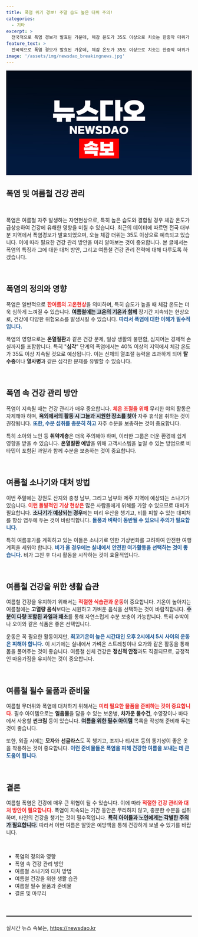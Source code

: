 ```yaml
---
title: 폭염 위기 경보! 주말 습도 높은 더위 주의!
categories:
  - 기타
excerpt: >
  전국적으로 폭염 경보가 발효된 가운데, 체감 온도가 35도 이상으로 치솟는 한증막 더위가 이어지고 있습니다. 무더위 속 여름휴가를 맞이한 여러분, 건강 관리 잊지 마세요!
feature_text: >
  전국적으로 폭염 경보가 발효된 가운데, 체감 온도가 35도 이상으로 치솟는 한증막 더위가 이어지고 있습니다. 무더위 속 여름휴가를 맞이한 여러분, 건강 관리 잊지 마세요!
image: '/assets/img/newsdao_breakingnews.jpg'
---
```


<p><img src="/assets/img/newsdao_breakingnews.jpg" alt="implanttips 속보" /></p>

<h2 data-ke-size="size30">폭염 및 여름철 건강 관리</h2>

<p data-ke-size="size16">&nbsp;</p>

<p>폭염은 여름철 자주 발생하는 자연현상으로, 특히 높은 습도와 결합될 경우 체감 온도가 급상승하여 건강에 유해한 영향을 미칠 수 있습니다. 최근의 데이터에 따르면 전국 대부분 지역에서 폭염경보가 발효되었으며, 오늘 체감 더위는 35도 이상으로 예측되고 있습니다. 이에 따라 필요한 건강 관리 방안을 미리 알아보는 것이 중요합니다. 본 글에서는 폭염의 특징과 그에 대한 대처 방안, 그리고 여름철 건강 관리 전략에 대해 다루도록 하겠습니다.</p>

<p data-ke-size="size16">&nbsp;</p>

<h2 data-ke-size="size26">폭염의 정의와 영향</h2>

<p>폭염은 일반적으로 <b><span style="color: #ee2323;">한여름의 고온현상</span></b>을 의미하며, 특히 습도가 높을 때 체감 온도는 더욱 심하게 느껴질 수 있습니다. <b><span style="background-color: #21538527;">여름철에는 고온의 기온과 함께</span></b> 장기간 지속되는 현상으로, 건강에 다양한 위험요소를 발생시킬 수 있습니다. <b><span style="color: #1a5490;">따라서 폭염에 대한 이해가 필수적입니다.</span></b></p>

<p>폭염의 영향으로는 <strong>온열질환</strong>과 같은 건강 문제, 일상 생활의 불편함, 심지어는 경제적 손실까지를 포함합니다. 특히 "<strong>심각</strong>" 단계의 폭염에서는 40% 이상의 지역에서 체감 온도가 35도 이상 지속될 것으로 예상됩니다. 이는 신체의 열조절 능력을 초과하게 되어 <strong>탈수증</strong>이나 <strong>열사병</strong>과 같은 심각한 문제를 유발할 수 있습니다. </p>

<p data-ke-size="size16">&nbsp;</p>

<h2 data-ke-size="size26">폭염 속 건강 관리 방안</h2>

<p>폭염이 지속될 때는 건강 관리가 매우 중요합니다. <b><span style="color: #ee2323;">체온 조절을 위해</span></b> 무리한 야외 활동은 자제해야 하며, <b><span style="background-color: #21538527;">옥외에서의 활동 시 그늘과 시원한 장소를 찾아</span></b> 자주 휴식을 취하는 것이 권장됩니다. <b><span style="color: #1a5490;">또한, 수분 섭취를 충분히 하고</span></b> 자주 수분을 보충하는 것이 중요합니다.</p>

<p>특히 소아와 노인 등 <strong>취약계층</strong>은 더욱 주의해야 하며, 이러한 그룹은 더운 환경에 쉽게 영향을 받을 수 있습니다. <strong>온열질환 예방</strong>을 위해 고객시스템을 높일 수 있는 방법으로 비타민이 포함된 과일과 함께 수분을 보충하는 것이 중요합니다. </p>

<p data-ke-size="size16">&nbsp;</p>

<h2 data-ke-size="size26">여름철 소나기와 대처 방법</h2>

<p>이번 주말에는 강원도 산지와 충청 남부, 그리고 남부와 제주 지역에 예상되는 소나기가 있습니다. <b><span style="color: #ee2323;">이런 돌발적인 기상 현상은</span></b> 많은 사람들에게 위해를 가할 수 있으므로 대비가 필요합니다. <b><span style="background-color: #21538527;">소나기가 예상되는 경우</span></b>에는 미리 우산을 챙기고, 비를 피할 수 있는 대피처를 항상 염두에 두는 것이 바람직합니다. <b><span style="color: #1a5490;">돌풍과 벼락이 동반될 수 있으니 주의가 필요합니다.</span></b></p>

<p>특히 여름휴가를 계획하고 있는 이들은 소나기로 인한 기상변화를 고려하여 안전한 여행 계획을 세워야 합니다. <b><span style="color: #1a5490;">비가 올 경우에는 실내에서 안전한 여가활동을 선택하는 것이 좋습니다.</span></b> 비가 그친 후 다시 활동을 시작하는 것이 효율적입니다.</p>

<p data-ke-size="size16">&nbsp;</p>

<h2 data-ke-size="size26">여름철 건강을 위한 생활 습관</h2>

<p>여름철 건강을 유지하기 위해서는 <b><span style="color: #ee2323;">적절한 식습관과 운동</span></b>이 중요합니다. 기온이 높아지는 여름철에는 <strong>고열량 음식</strong>보다는 시원하고 가벼운 음식을 선택하는 것이 바람직합니다. <b><span style="background-color: #21538527;">수분이 다량 포함된 과일과 채소</span></b>를 통해 자연스럽게 수분 보충이 가능합니다. 특히 수박이나 오이와 같은 식품은 좋은 선택입니다.</p>

<p>운동은 꼭 필요한 활동이지만, <b><span style="color: #1a5490;">최고기온이 높은 시간대인 오후 2시에서 5시 사이의 운동은 피해야 합니다.</span></b> 이 시기에는 실내에서 가벼운 스트레칭이나 요가와 같은 활동을 통해 몸을 풀어주는 것이 좋습니다. 여름철 신체 건강은 <strong>정신적 안정</strong>과도 직결되므로, 긍정적인 마음가짐을 유지하는 것이 중요합니다.</p>

<p data-ke-size="size16">&nbsp;</p>

<h2 data-ke-size="size26">여름철 필수 물품과 준비물</h2>

<p>여름철 무더위와 폭염에 대처하기 위해서는 <b><span style="color: #ee2323;">미리 필요한 물품을 준비하는 것이 중요합니다.</span></b> 필수 아이템으로는 <strong>얼음물</strong>을 담을 수 있는 보온병, <strong>차가운 물수건</strong>, 수영장이나 바다에서 사용할 <strong>썬크림</strong> 등이 있습니다. <b><span style="background-color: #21538527;">여름을 위한 필수 아이템</span></b> 목록을 작성해 준비해 두는 것이 좋습니다.</p>

<p>또한, 외출 시에는 <strong>모자</strong>와 <strong>선글라스</strong>도 꼭 챙기고, 조끼나 티셔츠 등의 통기성이 좋은 옷을 착용하는 것이 중요합니다. <b><span style="color: #1a5490;">이런 준비물들은 폭염을 피해 건강한 여름을 보내는 데 큰 도움이 됩니다.</span></b></p>

<p data-ke-size="size16">&nbsp;</p>

<h2 data-ke-size="size26">결론</h2>

<p>여름철 폭염은 건강에 매우 큰 위협이 될 수 있습니다. 이에 따라 <b><span style="color: #ee2323;">적절한 건강 관리와 대처 방안이 필요합니다.</span></b> 폭염이 지속되는 기간 동안은 무리하지 않고, 충분한 수분을 섭취하며, 타인의 건강을 챙기는 것이 필수적입니다. <b><span style="background-color: #21538527;">특히 아이들과 노인에게는 각별한 주의가 필요합니다.</span></b> 따라서 이번 여름은 알맞은 예방책을 통해 건강하게 보낼 수 있기를 바랍니다.</p>

<p data-ke-size="size16">&nbsp;</p>

<ul>
    <li>폭염의 정의와 영향</li>
    <li>폭염 속 건강 관리 방안</li>
    <li>여름철 소나기와 대처 방법</li>
    <li>여름철 건강을 위한 생활 습관</li>
    <li>여름철 필수 물품과 준비물</li>
    <li>결론 및 마무리</li>
</ul>

<p data-ke-size="size16">&nbsp;</p>

<hr style="height: 1px; border: 1px solid #333; margin: 20px 0;"/>
실시간 뉴스 속보는, <a href="https://newsdao.kr" rel="dofollow">https://newsdao.kr</a>


